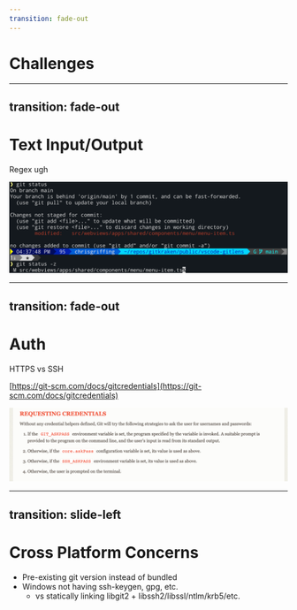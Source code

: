 ```yaml
---
transition: fade-out
---
```


# Challenges

---
transition: fade-out
---

# Text Input/Output

Regex ugh

<div class="w-160">
 <img src="/images/output-status.png" />
</div>

---
transition: fade-out
---

# Auth

HTTPS vs SSH

[https://git-scm.com/docs/gitcredentials](https://git-scm.com/docs/gitcredentials)

<div class="w-160">
 <img src="/images/git-auth.png" />
</div>

---
transition: slide-left
---

# Cross Platform Concerns

- Pre-existing git version instead of bundled
- Windows not having ssh-keygen, gpg, etc.
    - vs statically linking libgit2 + libssh2/libssl/ntlm/krb5/etc. 

